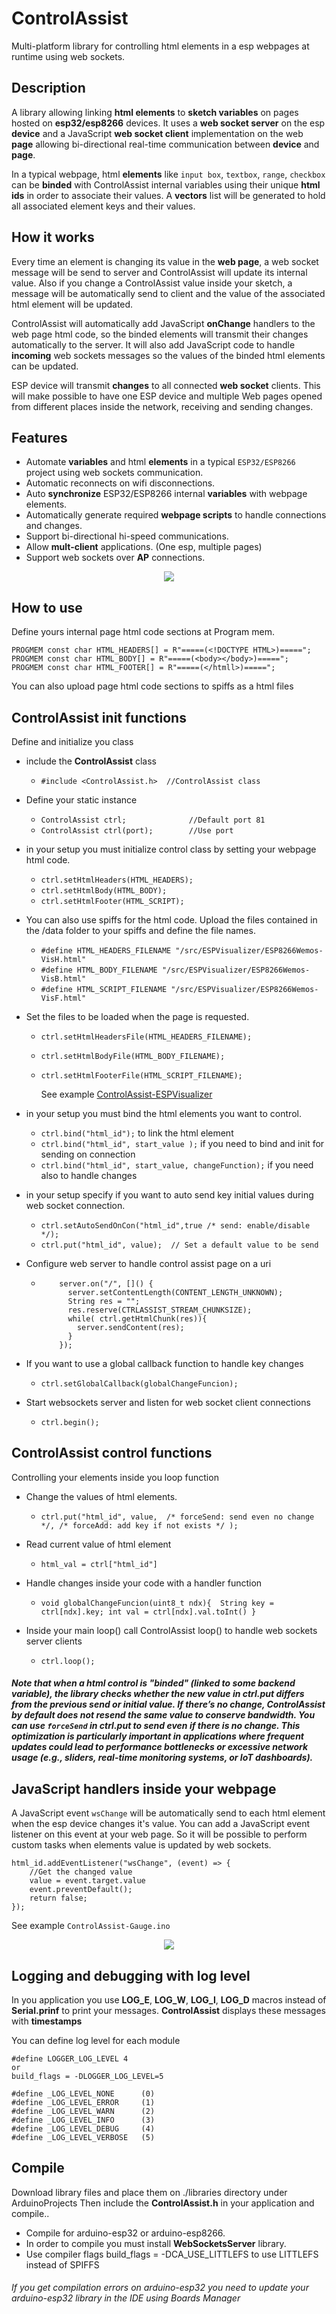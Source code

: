 # ControlAssist
Multi-platform library for controlling html elements in a esp webpages at runtime using web sockets.

## Description
A library allowing linking **html elements** to **sketch variables** on pages hosted on **esp32/esp8266** devices. It uses a **web socket server** on the esp **device** and a JavaScript **web socket client** implementation on the web **page** allowing bi-directional real-time communication between **device** and **page**.

In a typical webpage, html **elements** like ``input box``, ``textbox``, ``range``, ``checkbox`` can be **binded** with ControlAssist internal variables using their unique **html ids** in order to associate their values. A **vectors** list will be generated to hold all associated element keys and their values.

## How it works
Every time an element is changing its value in the **web page**, a web socket message will be send to server and ControlAssist will update its internal value. Also if you change a ControlAssist value inside your sketch, a message will be automatically send to client and the value of the associated html element will be updated.

ControlAssist will automatically add JavaScript **onChange** handlers to the web page html code, so the binded elements will transmit their changes automatically to the server. It will also add JavaScript code to handle **incoming** web sockets messages so the values of the binded html elements can be updated.

ESP device will transmit **changes** to all connected **web socket** clients. This will make possible to have one ESP device and multiple Web pages opened from different places inside the network, receiving and sending changes.

## Features
* Automate **variables** and html **elements** in a typical ``ESP32/ESP8266`` project using web sockets communication.
* Automatic reconnects on wifi disconnections.
* Auto **synchronize** ESP32/ESP8266 internal **variables** with webpage elements.
* Automatically generate required **webpage scripts** to handle connections and changes.
* Support bi-directional hi-speed communications.
* Allow **mult-client** applications. (One esp, multiple pages)
* Support web sockets over **AP** connections.


<p align="center">
  <img src="docs/scope.png">
</p>

## How to use
Define yours internal page html code sections at Program mem.

```
PROGMEM const char HTML_HEADERS[] = R"=====(<!DOCTYPE HTML>)=====";
PROGMEM const char HTML_BODY[] = R"=====(<body></body>)=====";
PROGMEM const char HTML_FOOTER[] = R"=====(</htmll>)=====";
```
You can also upload page html code sections to spiffs as a html files

## ControlAssist init functions
Define and initialize you class
+ include the **ControlAssist**  class
  - `#include <ControlAssist.h>  //ControlAssist class`

+ Define your static instance
  - `ControlAssist ctrl;              //Default port 81 `
  - `ControlAssist ctrl(port);        //Use port `

+ in your setup you must initialize control class by setting your webpage html code.
  - `ctrl.setHtmlHeaders(HTML_HEADERS);`
  - `ctrl.setHtmlBody(HTML_BODY);`
  - `ctrl.setHtmlFooter(HTML_SCRIPT);`

+ You can also use spiffs for the html code. Upload the files contained in the /data folder to your spiffs and define the file names.
  - `#define HTML_HEADERS_FILENAME "/src/ESPVisualizer/ESP8266Wemos-VisH.html"`
  - `#define HTML_BODY_FILENAME "/src/ESPVisualizer/ESP8266Wemos-VisB.html"`
  - `#define HTML_SCRIPT_FILENAME "/src/ESPVisualizer/ESP8266Wemos-VisF.html"`

+ Set the files to be loaded when the page is requested.
  - `ctrl.setHtmlHeadersFile(HTML_HEADERS_FILENAME);`
  - `ctrl.setHtmlBodyFile(HTML_BODY_FILENAME);`
  - `ctrl.setHtmlFooterFile(HTML_SCRIPT_FILENAME);`

     See example <a href="examples/ControlAssist-ESPVisualizer">ControlAssist-ESPVisualizer</a>

+ in your setup you must bind the html elements you want to control.
  - `ctrl.bind("html_id");` to link the html element
  - `ctrl.bind("html_id", start_value );` if you need to bind and init for sending on connection
  - `ctrl.bind("html_id", start_value, changeFunction);` if you need also to handle changes

+ in your setup specify if you want to auto send key initial values during web socket connection.
  - `ctrl.setAutoSendOnCon("html_id",true /* send: enable/disable */);`
  - `ctrl.put("html_id", value);  // Set a default value to be send`

+ Configure web server to handle control assist page on a uri
  - ``` // Setup webserver
        server.on("/", []() {
          server.setContentLength(CONTENT_LENGTH_UNKNOWN);
          String res = "";
          res.reserve(CTRLASSIST_STREAM_CHUNKSIZE);
          while( ctrl.getHtmlChunk(res)){
            server.sendContent(res);
          }
        });
    ```

+ If you want to use a global callback function to handle key changes
  - `ctrl.setGlobalCallback(globalChangeFuncion);`


+ Start websockets server and listen for web socket client connections
  - `ctrl.begin();`


## ControlAssist control functions
Controlling your elements inside you loop function

+ Change the values of html elements. 

  - `ctrl.put("html_id", value,  /* forceSend: send even no change */, /* forceAdd: add key if not exists */ );`

+ Read current value of html element
  - `html_val = ctrl["html_id"]`

+ Handle changes inside your code with a handler function
  - `void globalChangeFuncion(uint8_t ndx){  String key = ctrl[ndx].key; int val = ctrl[ndx].val.toInt() }`

+ Inside your main loop() call ControlAssist loop() to handle web sockets server clients
  - `ctrl.loop();`

##### Note that when a html control is "binded" (linked to some backend variable), the library checks whether the new value in ctrl.put differs from the previous send or initial value. If there’s no change, ControlAssist by default does not resend the same value to conserve bandwidth. You can use ``forceSend`` in ctrl.put to send even if there is no change. This optimization is particularly important in applications where frequent updates could lead to performance bottlenecks or excessive network usage (e.g., sliders, real-time monitoring systems, or IoT dashboards).


## JavaScript handlers inside your webpage
A JavaScript event ``wsChange`` will be automatically send to each html element when the esp device changes it's value. You can add a JavaScript event listener on this event at your web page. So it will be possible to perform custom tasks when elements value is updated by web sockets.

```
html_id.addEventListener("wsChange", (event) => {
    //Get the changed value
    value = event.target.value
    event.preventDefault();
    return false;
});
```
See example ``ControlAssist-Gauge.ino``

<p align="center">
  <img src="docs/gauge.png">
</p>

## Logging and debugging with log level
In you application you use **LOG_E**, **LOG_W**, **LOG_I**, **LOG_D** macros instead of **Serial.prinf** to print your messages. **ControlAssist** displays these messages with **timestamps**

You can define log level for each module
```
#define LOGGER_LOG_LEVEL 4
or
build_flags = -DLOGGER_LOG_LEVEL=5
```
```
#define _LOG_LEVEL_NONE      (0)
#define _LOG_LEVEL_ERROR     (1)
#define _LOG_LEVEL_WARN      (2)
#define _LOG_LEVEL_INFO      (3)
#define _LOG_LEVEL_DEBUG     (4)
#define _LOG_LEVEL_VERBOSE   (5)
```

## Compile
Download library files and place them on ./libraries directory under ArduinoProjects
Then include the **ControlAssist.h** in your application and compile..

+ Compile for arduino-esp32 or arduino-esp8266.
+ In order to compile you must install **WebSocketsServer** library.
+ Use compiler flags build_flags = -DCA_USE_LITTLEFS to use LITTLEFS instead of SPIFFS


###### If you get compilation errors on arduino-esp32 you need to update your arduino-esp32 library in the IDE using Boards Manager

